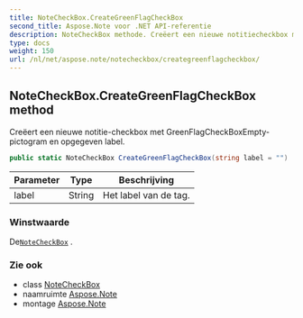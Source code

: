 ```yaml
---
title: NoteCheckBox.CreateGreenFlagCheckBox
second_title: Aspose.Note voor .NET API-referentie
description: NoteCheckBox methode. Creëert een nieuwe notitiecheckbox met GreenFlagCheckBoxEmptypictogram en opgegeven label.
type: docs
weight: 150
url: /nl/net/aspose.note/notecheckbox/creategreenflagcheckbox/
---
```

## NoteCheckBox.CreateGreenFlagCheckBox method

Creëert een nieuwe notitie-checkbox met GreenFlagCheckBoxEmpty-pictogram en opgegeven label.

```csharp
public static NoteCheckBox CreateGreenFlagCheckBox(string label = "")
```

| Parameter | Type | Beschrijving |
| --- | --- | --- |
| label | String | Het label van de tag. |

### Winstwaarde

De[`NoteCheckBox`](../) .

### Zie ook

* class [NoteCheckBox](../)
* naamruimte [Aspose.Note](../../notecheckbox/)
* montage [Aspose.Note](../../../)


